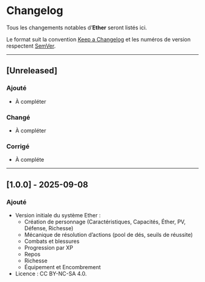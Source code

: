 # Changelog
Tous les changements notables d’**Ether** seront listés ici.

Le format suit la convention [Keep a Changelog](https://keepachangelog.com/fr/1.1.0/)
et les numéros de version respectent [SemVer](https://semver.org/lang/fr/).

---

## [Unreleased]
### Ajouté
- À compléter

### Changé
- À compléter

### Corrigé
- À compléte

---

## [1.0.0] - 2025-09-08
### Ajouté
- Version initiale du système Ether :
  - Création de personnage (Caractéristiques, Capacités, Éther, PV, Défense, Richesse)
  - Mécanique de résolution d’actions (pool de dés, seuils de réussite)
  - Combats et blessures
  - Progression par XP
  - Repos
  - Richesse
  - Équipement et Encombrement
- Licence : CC BY-NC-SA 4.0.
